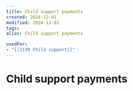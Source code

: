 ```yaml
---
title: Child support payments
created: 2024-12-01
modified: 2024-12-01
tags: 
alias: Child support payments

usedFor:
- "[[3139 Child support]]"
---
```

# Child support payments
